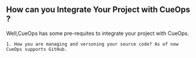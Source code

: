 ## How can you Integrate Your Project with CueOps ?

Well,CueOps has some pre-requites to integrate your project with CueOps.

```
1. How you are managing and versoning your source code? As of now CueOps supports GitHub. 


